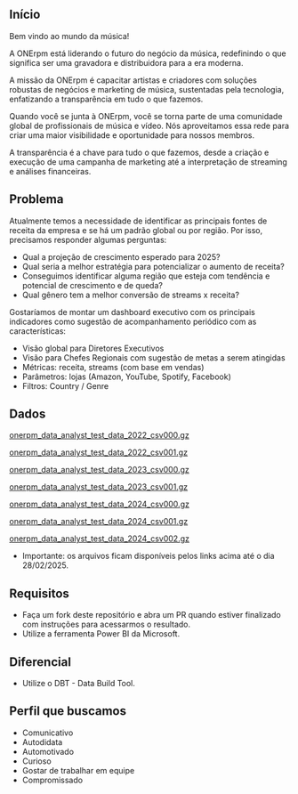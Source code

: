 ## Início

Bem vindo ao mundo da música!

A ONErpm está liderando o futuro do negócio da música, redefinindo o que significa ser uma gravadora e distribuidora para a era moderna.

A missão da ONErpm é capacitar artistas e criadores com soluções robustas de negócios e marketing de música, sustentadas pela tecnologia, enfatizando a transparência em tudo o que fazemos. 

Quando você se junta à ONErpm, você se torna parte de uma comunidade global de profissionais de música e vídeo. Nós aproveitamos essa rede para criar uma maior visibilidade e oportunidade para nossos membros.

A transparência é a chave para tudo o que fazemos, desde a criação e execução de uma campanha de marketing até a interpretação de streaming e análises financeiras.

## Problema

Atualmente temos a necessidade de identificar as principais fontes de receita da empresa e se há um padrão global ou por região. Por isso, precisamos responder algumas perguntas:
* Qual a projeção de crescimento esperado para 2025?
* Qual seria a melhor estratégia para potencializar o aumento de receita?
* Conseguimos identificar alguma região que esteja com tendência e potencial de crescimento e de queda?
* Qual gênero tem a melhor conversão de streams x receita?
  
Gostaríamos de montar um dashboard executivo com os principais indicadores como sugestão de acompanhamento periódico com as características: 
* Visão global para Diretores Executivos
* Visão para Chefes Regionais com sugestão de metas a serem atingidas
* Métricas: receita, streams (com base em vendas)
* Parâmetros: lojas (Amazon, YouTube, Spotify, Facebook)
* Filtros: Country / Genre

## Dados

[onerpm_data_analyst_test_data_2022_csv000.gz](https://1r-test-statsload.s3.amazonaws.com/onerpm_data_analyst_test_data/onerpm_data_analyst_test_data_2022_csv000.gz?X-Amz-Algorithm=AWS4-HMAC-SHA256&X-Amz-Credential=AKIAID4EBOF5PCF32WXQ/20250221/us-east-1/s3/aws4_request&X-Amz-Date=20250221T142201Z&X-Amz-Expires=604796&X-Amz-SignedHeaders=host&X-Amz-Signature=59bc5132307746a3b4e95e304082aaef7be21c756b1a818c591f65d71ccc16df)

[onerpm_data_analyst_test_data_2022_csv001.gz](https://1r-test-statsload.s3.amazonaws.com/onerpm_data_analyst_test_data/onerpm_data_analyst_test_data_2022_csv001.gz?X-Amz-Algorithm=AWS4-HMAC-SHA256&X-Amz-Credential=AKIAID4EBOF5PCF32WXQ/20250221/us-east-1/s3/aws4_request&X-Amz-Date=20250221T142201Z&X-Amz-Expires=604796&X-Amz-SignedHeaders=host&X-Amz-Signature=b782ffe09dec11de2f07ec93286e0fc8bdbc0d4e26e754841dc699b76433bcd7
)

[onerpm_data_analyst_test_data_2023_csv000.gz](https://1r-test-statsload.s3.amazonaws.com/onerpm_data_analyst_test_data/onerpm_data_analyst_test_data_2023_csv000.gz?X-Amz-Algorithm=AWS4-HMAC-SHA256&X-Amz-Credential=AKIAID4EBOF5PCF32WXQ/20250221/us-east-1/s3/aws4_request&X-Amz-Date=20250221T142201Z&X-Amz-Expires=604796&X-Amz-SignedHeaders=host&X-Amz-Signature=39d37f6941f5113232cf905cfadbabf00dbe598233e8d187994e8658bdbba2c2)

[onerpm_data_analyst_test_data_2023_csv001.gz](https://1r-test-statsload.s3.amazonaws.com/onerpm_data_analyst_test_data/onerpm_data_analyst_test_data_2023_csv001.gz?X-Amz-Algorithm=AWS4-HMAC-SHA256&X-Amz-Credential=AKIAID4EBOF5PCF32WXQ/20250221/us-east-1/s3/aws4_request&X-Amz-Date=20250221T142201Z&X-Amz-Expires=604796&X-Amz-SignedHeaders=host&X-Amz-Signature=4b33fece421e003f734a0b04bb03b77ff40411ceb12094a0f475c8416f887669)

[onerpm_data_analyst_test_data_2024_csv000.gz](https://1r-test-statsload.s3.amazonaws.com/onerpm_data_analyst_test_data/onerpm_data_analyst_test_data_2024_csv000.gz?X-Amz-Algorithm=AWS4-HMAC-SHA256&X-Amz-Credential=AKIAID4EBOF5PCF32WXQ/20250221/us-east-1/s3/aws4_request&X-Amz-Date=20250221T142201Z&X-Amz-Expires=604796&X-Amz-SignedHeaders=host&X-Amz-Signature=e443cf6db1151b8342b628123cb408cc990fb5723fce550c3d4268d5c9ee33f1)

[onerpm_data_analyst_test_data_2024_csv001.gz](https://1r-test-statsload.s3.amazonaws.com/onerpm_data_analyst_test_data/onerpm_data_analyst_test_data_2024_csv001.gz?X-Amz-Algorithm=AWS4-HMAC-SHA256&X-Amz-Credential=AKIAID4EBOF5PCF32WXQ/20250221/us-east-1/s3/aws4_request&X-Amz-Date=20250221T142201Z&X-Amz-Expires=604796&X-Amz-SignedHeaders=host&X-Amz-Signature=4ce899e55265dd78e160b224df146748dbceb8e267f90de27541015c54cb9885)

[onerpm_data_analyst_test_data_2024_csv002.gz](https://1r-test-statsload.s3.amazonaws.com/onerpm_data_analyst_test_data/onerpm_data_analyst_test_data_2024_csv002.gz?X-Amz-Algorithm=AWS4-HMAC-SHA256&X-Amz-Credential=AKIAID4EBOF5PCF32WXQ/20250221/us-east-1/s3/aws4_request&X-Amz-Date=20250221T142201Z&X-Amz-Expires=604796&X-Amz-SignedHeaders=host&X-Amz-Signature=2f5b7d58aab8b6aa9abd2371fcf85fe41831939d8a76f7d20331b0dddff43db6)

* Importante: os arquivos ficam disponíveis pelos links acima até o dia 28/02/2025.

## Requisitos

* Faça um fork deste repositório e abra um PR quando estiver finalizado com instruções para acessarmos o resultado.
* Utilize a ferramenta Power BI da Microsoft.

## Diferencial

* Utilize o DBT - Data Build Tool.

## Perfil que buscamos

* Comunicativo
* Autodidata
* Automotivado
* Curioso
* Gostar de trabalhar em equipe
* Compromissado
